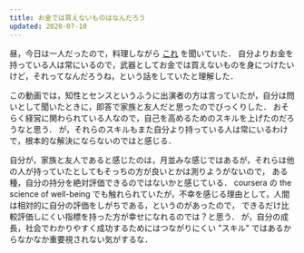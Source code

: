 ```yaml
---
title: お金では買えないものはなんだろう
updated: 2020-07-10
---
```


昼，今日は一人だったので，料理しながら [これ](https://youtu.be/J3Moou470yM?t=265) を聞いていた．
自分よりお金を持っている人は常にいるので，武器としてお金では買えないものを身につけたいけど，それってなんだろうね，という話をしていたと理解した．

この動画では，知性とセンスというふうに出演者の方は言っていたが，自分は問いとして聞いたときに，即答で家族と友人だと思ったのでびっくりした．
おそらく経営に関わられている人なので，自己を高めるためのスキルを上げたのだろうなと思う．
が，それらのスキルもまた自分より持っている人は常にいるわけで，根本的な解決にならないのではと感じる．

自分が，家族と友人であると感じたのは，月並みな感じではあるが，それらは他の人が持っていたとしてもそっちの方が良いとかは測りようがないので，
ある種，自分の持分を絶対評価できるのではないかと感じている．
coursera の the science of well-being でも触れられていたが，不幸を感じる理由として，人間は相対的に自分の評価をしがちである，というのがあったので，
できるだけ比較評価しにくい指標を持った方が幸せになれるのでは？と思う．
が，自分の成長，社会でわかりやすく成功するためにはつながりにくい "スキル" ではあるからなかなか重要視されない気がするな．
